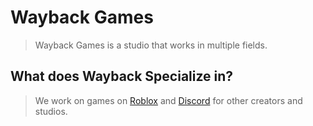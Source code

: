 # Wayback Games
> Wayback Games is a studio that works in multiple fields.
## What does Wayback Specialize in?
> We work on games on [Roblox](https://www.roblox.com/groups/15408568/Wayback-Games#!/about) and [Discord](https://discord.gg/YeYrb2mRwF) for other creators and studios.

<!--

**Here are some ideas to get you started:**

🙋‍♀️ A short introduction - what is your organization all about?
🌈 Contribution guidelines - how can the community get involved?
👩‍💻 Useful resources - where can the community find your docs? Is there anything else the community should know?
🍿 Fun facts - what does your team eat for breakfast?
🧙 Remember, you can do mighty things with the power of [Markdown](https://docs.github.com/github/writing-on-github/getting-started-with-writing-and-formatting-on-github/basic-writing-and-formatting-syntax)
-->
